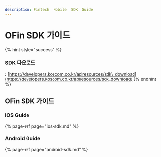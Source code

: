 ```yaml
---
description: Fintech  Mobile  SDK  Guide
---
```


# OFin SDK 가이드

{% hint style="success" %}
### **SDK 다운로드**

 **:**   [https://developers.koscom.co.kr/apiresources/sdk\_download](https://developers.koscom.co.kr/apiresources/sdk_download)
{% endhint %}

### 

## OFin SDK 가이드

### iOS Guide

{% page-ref page="ios-sdk.md" %}

### Android Guide

{% page-ref page="android-sdk.md" %}



